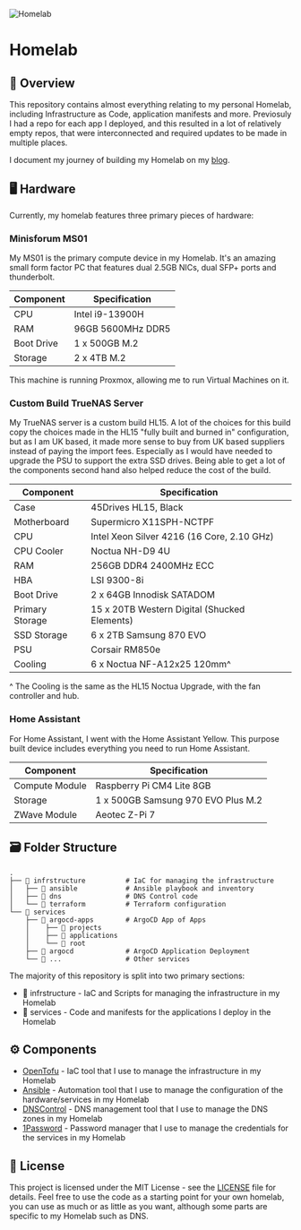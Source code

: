 ![Homelab](./assets/homelab.png)
# Homelab

## 📖 Overview

This repository contains almost everything relating to my personal Homelab, including Infrastructure as Code, application manifests and more. Previosuly I had a repo for each app I deployed, and this resulted in a lot of relatively empty repos, that were interconnected and required updates to be made in multiple places.

I document my journey of building my Homelab on my [blog](https://joe.izzard.me/series/homelab/).

## 🖥️ Hardware

Currently, my homelab features three primary pieces of hardware:

### Minisforum MS01

My MS01 is the primary compute device in my Homelab. It's an amazing small form factor PC that features dual 2.5GB NICs, dual SFP+ ports and thunderbolt.

| Component | Specification |
| ----- | ----- |
| CPU | Intel i9-13900H |
| RAM | 96GB 5600MHz DDR5 |
| Boot Drive | 1 x 500GB M.2 |
| Storage | 2 x 4TB M.2 |

This machine is running Proxmox, allowing me to run Virtual Machines on it.

### Custom Build TrueNAS Server

My TrueNAS server is a custom build HL15. A lot of the choices for this build copy the choices made in the HL15 "fully built and burned in" configuration, but as I am UK based, it made more sense to buy from UK based suppliers instead of paying the import fees. Especially as I would have needed to upgrade the PSU to support the extra SSD drives. Being able to get a lot of the components second hand also helped reduce the cost of the build.

| Component | Specification |
| ----- | ----- |
| Case | 45Drives HL15, Black |
| Motherboard | Supermicro X11SPH-NCTPF |
| CPU | Intel Xeon Silver 4216 (16 Core, 2.10 GHz) |
| CPU Cooler | Noctua NH-D9 4U |
| RAM | 256GB DDR4 2400MHz ECC |
| HBA | LSI 9300-8i |
| Boot Drive | 2 x 64GB Innodisk SATADOM |
| Primary Storage | 15 x 20TB Western Digital (Shucked Elements) |
| SSD Storage | 6 x 2TB Samsung 870 EVO |
| PSU | Corsair RM850e |
| Cooling | 6 x Noctua NF-A12x25 120mm^ |

^ The Cooling is the same as the HL15 Noctua Upgrade, with the fan controller and hub.

### Home Assistant

For Home Assistant, I went with the Home Assistant Yellow. This purpose built device includes everything you need to run Home Assistant.

| Component | Specification |
| ----- | ----- |
| Compute Module | Raspberry Pi CM4 Lite 8GB |
| Storage | 1 x 500GB Samsung 970 EVO Plus M.2 |
| ZWave Module | Aeotec Z-Pi 7 |

## 🗃️ Folder Structure

```shell
.
├── 📂 infrstructure          # IaC for managing the infrastructure
│   ├── 📂 ansible            # Ansible playbook and inventory
│   ├── 📂 dns                # DNS Control code
│   └── 📂 terraform          # Terraform configuration
└── 📂 services               
    ├── 📂 argocd-apps        # ArgoCD App of Apps
    │    ├── 📂 projects
    │    ├── 📂 applications
    │    └── 📂 root
    ├── 📂 argocd             # ArgoCD Application Deployment
    └── 📂 ...                # Other services

```

The majority of this repository is split into two primary sections:

- 📂 infrstructure - IaC and Scripts for managing the infrastructure in my Homelab
- 📂 services - Code and manifests for the applications I deploy in the Homelab

## ⚙️ Components

- [OpenTofu](https://opentofu.org/) - IaC tool that I use to manage the infrastructure in my Homelab
- [Ansible](https://www.ansible.com/) - Automation tool that I use to manage the configuration of the hardware/services in my Homelab
- [DNSControl](https://stackexchange.github.io/dnscontrol/) - DNS management tool that I use to manage the DNS zones in my Homelab
- [1Password](https://1password.com/) - Password manager that I use to manage the credentials for the services in my Homelab

## 📝 License

This project is licensed under the MIT License - see the [LICENSE](LICENSE.md) file for details. Feel free to use the code as a starting point for your own homelab, you can use as much or as little as you want, although some parts are specific to my Homelab such as DNS.

